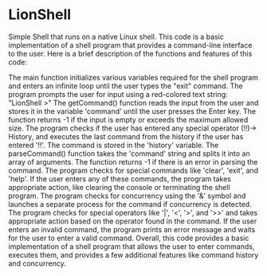 # LionShell
Simple Shell that runs on a native Linux shell.
This code is a basic implementation of a shell program that provides a command-line interface to the user. Here is a brief description of the functions and features of this code:

The main function initializes various variables required for the shell program and enters an infinite loop until the user types the "exit" command.
The program prompts the user for input using a red-colored text string: "LionShell >"
The getCommand() function reads the input from the user and stores it in the variable 'command' until the user presses the Enter key. The function returns -1 if the input is empty or exceeds the maximum allowed size.
The program checks if the user has entered any special operator (!!)-> History, and executes the last command from the history if the user has entered '!!'.
The command is stored in the 'history' variable.
The parseCommand() function takes the 'command' string and splits it into an array of arguments. The function returns -1 if there is an error in parsing the command.
The program checks for special commands like 'clear', 'exit', and 'help'. If the user enters any of these commands, the program takes appropriate action, like clearing the console or terminating the shell program.
The program checks for concurrency using the '&' symbol and launches a separate process for the command if concurrency is detected.
The program checks for special operators like '|', '<', '>', and '>>' and takes appropriate action based on the operator found in the command.
If the user enters an invalid command, the program prints an error message and waits for the user to enter a valid command.
Overall, this code provides a basic implementation of a shell program that allows the user to enter commands, executes them, and provides a few additional features like command history and concurrency.
